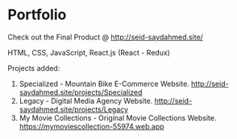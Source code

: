 # Portfolio

Check out the Final Product @ http://seid-saydahmed.site/

HTML, CSS, JavaScript, React.js (React - Redux)

Projects added:
1. Specialized - Mountain Bike E-Commerce Website.              http://seid-saydahmed.site/projects/Specialized
2. Legacy - Digital Media Agency Website.                       http://seid-saydahmed.site/projects/Legacy
3. My Movie Collections - Original Movie Collections Website.   https://mymoviescollection-55974.web.app



